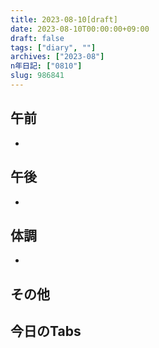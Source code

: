 ```yaml
---
title: 2023-08-10[draft]
date: 2023-08-10T00:00:00+09:00
draft: false
tags: ["diary", ""]
archives: ["2023-08"]
n年日記: ["0810"]
slug: 986841
---
```

## 午前
- 
## 午後
- 
## 体調
- 
## その他
## 今日のTabs